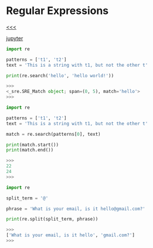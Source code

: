 
Regular Expressions
======

[<<<](https://github.com/ttltrk/PRG/blob/master/PY/DOC/OPYM/07_MOD_PACK/MOD_PACK/MOD_PACK.MD)

[jupyter](https://nbviewer.jupyter.org/github/jmportilla/Complete-Python-Bootcamp/blob/master/Regular%20Expressions.ipynb)

```python
import re

patterns = ['t1', 't2']
text = 'This is a string with t1, but not the other t'

print(re.search('hello', 'hello world!'))

>>>
<_sre.SRE_Match object; span=(0, 5), match='hello'>
>>>
```

```python
import re

patterns = ['t1', 't2']
text = 'This is a string with t1, but not the other t'

match = re.search(patterns[0], text)

print(match.start())
print(match.end())

>>>
22
24
>>>
```

```python
import re

split_term = '@'

phrase = 'What is your email, is it hello@gmail.com?'

print(re.split(split_term, phrase))

>>>
['What is your email, is it hello', 'gmail.com?']
>>>
```

